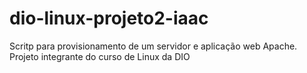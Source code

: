 # dio-linux-projeto2-iaac
Scritp para provisionamento de um servidor e aplicação web Apache. Projeto integrante do curso de Linux da DIO
